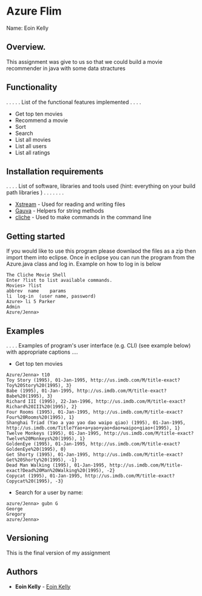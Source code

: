# Azure Flim
Name: Eoin Kelly

## Overview.
This assignment was give to us so that we could build a movie recommender in java with some data stractures


## Functionality
 . . . . . List of the functional features implemented . . . .

 + Get top ten movies
 + Recommend a movie
 + Sort
 + Search
 + List all movies
 + List all users
 + List all ratings

## Installation requirements
. . . .  List of software, libraries and tools used (hint: everything on your build path libraries ) . . . . . . .
* [Xstream](http://x-stream.github.io/) - Used for reading and writing files
* [Gauva](https://github.com/google/guava) - Helpers for string methods
* [cliche](https://sourceforge.net/projects/cliche/) - Used to make commands in the command line

## Getting started
If you would like to use this program please downlaod the files as a zip then import them into eclipse. Once in eclipse you can run the program from the Azure.java class and log in. Example on how to log in is below

```
The Cliche Movie Shell
Enter ?list to list available commands.
Movies> ?list
abbrev	name	params
li	log-in	(user name, password)
Azure> li 5 Parker
Admin
Azure/Jenna>
```

## Examples

. . . . Examples of program's user interface (e.g. CLI)  (see example below) with appropriate captions ....
- Get top ten movies
```
Azure/Jenna> t10
Toy Story (1995), 01-Jan-1995, http://us.imdb.com/M/title-exact?Toy%20Story%20(1995), 3}
Babe (1995), 01-Jan-1995, http://us.imdb.com/M/title-exact?Babe%20(1995), 3}
Richard III (1995), 22-Jan-1996, http://us.imdb.com/M/title-exact?Richard%20III%20(1995), 2}
Four Rooms (1995), 01-Jan-1995, http://us.imdb.com/M/title-exact?Four%20Rooms%20(1995), 1}
Shanghai Triad (Yao a yao yao dao waipo qiao) (1995), 01-Jan-1995, http://us.imdb.com/Title?Yao+a+yao+yao+dao+waipo+qiao+(1995), 1}
Twelve Monkeys (1995), 01-Jan-1995, http://us.imdb.com/M/title-exact?Twelve%20Monkeys%20(1995), 1}
GoldenEye (1995), 01-Jan-1995, http://us.imdb.com/M/title-exact?GoldenEye%20(1995), 0}
Get Shorty (1995), 01-Jan-1995, http://us.imdb.com/M/title-exact?Get%20Shorty%20(1995), -1}
Dead Man Walking (1995), 01-Jan-1995, http://us.imdb.com/M/title-exact?Dead%20Man%20Walking%20(1995), -2}
Copycat (1995), 01-Jan-1995, http://us.imdb.com/M/title-exact?Copycat%20(1995), -3}
```

- Search for a user by name:
```
azure/Jenna> gubn G
George
Gregory
azure/Jenna>
```

## Versioning
This is the final version of my assignment

## Authors

* **Eoin Kelly**  - [Eoin Kelly](https://github.com/Timmo2000)



